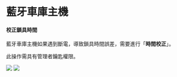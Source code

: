 # 藍牙車庫主機

#### 校正鎖具時間

藍牙車庫主機如果遇到斷電，導致鎖具時間誤差，需要進行「**時間校正**」。

此操作需具有管理者鑰匙權限。

![](https://userstartw.files.wordpress.com/2019/06/screenshot_2019-06-21-09-59-14-375_com.userstar.phonekey.png) ![](https://userstartw.files.wordpress.com/2019/06/screenshot_2019-06-21-09-59-27-188_com.userstar.phonekey.png)

